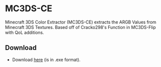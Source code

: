 # MC3DS-CE
Minecraft 3DS Color Extractor (MC3DS-CE) extracts the ARGB Values from Minecraft 3DS Textures. Based off of Cracko298's Function in MC3DS-Flip with QoL additions.

## Download
- Download [here]() (is in .exe format).
